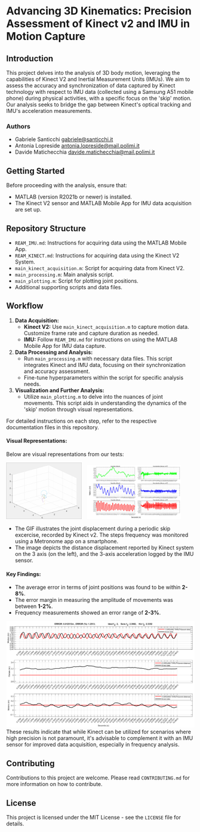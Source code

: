 # Advancing 3D Kinematics: Precision Assessment of Kinect v2 and IMU in Motion Capture

## Introduction
This project delves into the analysis of 3D body motion, leveraging the capabilities of Kinect V2 and Inertial Measurement Units (IMUs). We aim to assess the accuracy and synchronization of data captured by Kinect technology with respect to IMU data (collected using a Samsung A51 mobile phone) during physical activities, with a specific focus on the 'skip' motion. Our analysis seeks to bridge the gap between Kinect's optical tracking and IMU's acceleration measurements.

### Authors
- Gabriele Santicchi <gabriele@santicchi.it>
- Antonia Lopreside <antonia.lopreside@mail.polimi.it>
- Davide Matichecchia <davide.matichecchia@mail.polimi.it>

## Getting Started
Before proceeding with the analysis, ensure that:
- MATLAB (version R2021b or newer) is installed.
- The Kinect V2 sensor and MATLAB Mobile App for IMU data acquisition are set up.

## Repository Structure
- `REAM_IMU.md`: Instructions for acquiring data using the MATLAB Mobile App.
- `REAM_KINECT.md`: Instructions for acquiring data using the Kinect V2 System.
- `main_kinect_acquisition.m`: Script for acquiring data from Kinect V2.
- `main_processing.m`: Main analysis script.
- `main_plotting.m`: Script for plotting joint positions.
- Additional supporting scripts and data files.

## Workflow
1. **Data Acquisition:**
   - **Kinect V2:** Use `main_kinect_acquisition.m` to capture motion data. Customize frame rate and capture duration as needed.
   - **IMU:** Follow `REAM_IMU.md` for instructions on using the MATLAB Mobile App for IMU data capture.
2. **Data Processing and Analysis:**
   - Run `main_processing.m` with necessary data files. This script integrates Kinect and IMU data, focusing on their synchronization and accuracy assessment.
   - Fine-tune hyperparameters within the script for specific analysis needs.
3. **Visualization and Further Analysis:**
   - Utilize `main_plotting.m` to delve into the nuances of joint movements. This script aids in understanding the dynamics of the 'skip' motion through visual representations.

For detailed instructions on each step, refer to the respective documentation files in this repository.

#### Visual Representations:
Below are visual representations from our tests:

<p>
  <img src="results/skip.gif" alt="GIF of Periodic Exercises" width="40%" style="display: inline-block; margin-right: 2%;" />
  <img src="results/raw_data.png" alt="Static Image from Exercise Data" width="50%" style="display: inline-block;" />
</p>

- The GIF illustrates the joint displacement during a periodic skip excercise, recorded by Kinect v2. The steps frequency was monitored using a Metronome app on a smartphone.
- The image depicts the distance displacement reported by Kinect system on the 3 axis (on the left), and the 3-axis acceleration logged by the IMU sensor.

#### Key Findings:
- The average error in terms of joint positions was found to be within **2-8%**.
- The error margin in measuring the amplitude of movements was between **1-2%**.
- Frequency measurements showed an error range of **2-3%**.
 
![alt text](results/freq_dist_displacement.png)
These results indicate that while Kinect can be utilized for scenarios where high precision is not paramount, it's advisable to complement it with an IMU sensor for improved data acquisition, especially in frequency analysis.

## Contributing
Contributions to this project are welcome. Please read `CONTRIBUTING.md` for more information on how to contribute.

## License
This project is licensed under the MIT License - see the `LICENSE` file for details.


